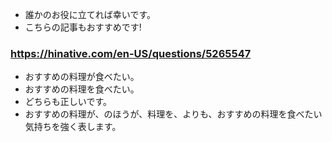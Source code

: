 + 誰かのお役に立てれば幸いです。
+ こちらの記事もおすすめです!

### https://hinative.com/en-US/questions/5265547
+ おすすめの料理が食べたい。
+ おすすめの料理を食べたい。
+ どちらも正しいです。
+ おすすめの料理が、のほうが、料理を、よりも、おすすめの料理を食べたい気持ちを強く表します。
